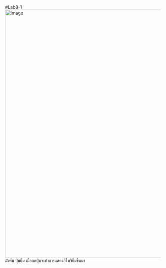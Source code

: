 #Lab8-1
<img width="970" height="803" alt="image" src="https://github.com/user-attachments/assets/2c184e50-9dbc-4d5a-b176-2de303f89cad" />
#เพิ่ม ปุ่มยิ้ม
เมื่อกดปุ่มจะทำการแสดงอิโมจิยิ้มขึ้นมา
